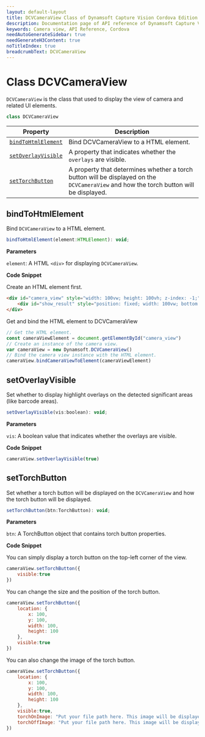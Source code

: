 ```yaml
---
layout: default-layout
title: DCVCameraView Class of Dynamsoft Capture Vision Cordova Edition
description: Documentation page of API reference of Dynamsoft Capture Vision DCVCameraView class.
keywords: Camera view, API Reference, Cordova
needAutoGenerateSidebar: true
needGenerateH3Content: true
noTitleIndex: true
breadcrumbText: DCVCameraView
---
```


# Class DCVCameraView

`DCVCameraView` is the class that used to display the view of camera and related UI elements.

```js
class DCVCameraView
```

| Property | Description |
| -------- | ----------- |
| [`bindToHtmlElement`](#bindtohtmlelement) | Bind DCVCameraView to a HTML element. |
| [`setOverlayVisible`](#setoverlayvisible) | A property that indicates whether the `overlays` are visible. |
| [`setTorchButton`](#settorchbutton) | A property that determines whether a torch button will be displayed on the `DCVCameraView` and how the torch button will be displayed. |

## bindToHtmlElement

Bind `DCVCameraView` to a HTML element.

```js
bindToHtmlElement(element:HTMLElement): void;
```

**Parameters**

`element`: A HTML `<div>` for displaying `DCVCameraView`.

**Code Snippet**

Create an HTML element first.

```html
<div id="camera_view" style="width: 100vw; height: 100vh; z-index: -1;">
    <div id="show_result" style="position: fixed; width: 100vw; bottom: 10vh;  text-align:center; color: white; "></div>
</div>
```

Get and bind the HTML element to DCVCameraView

```js
// Get the HTML element.
const cameraViewElement = document.getElementById("camera_view")
// Create an instance of the camera view.
var cameraView = new Dynamsoft.DCVCameraView()
// Bind the camera view instance with the HTML element.
cameraView.bindCameraViewToElement(cameraViewElement)
```

## setOverlayVisible

Set whether to display highlight overlays on the detected significant areas (like barcode areas).

```js
setOverlayVisible(vis:boolean): void;
```

**Parameters**

`vis`: A boolean value that indicates whether the overlays are visible.

**Code Snippet**

```js
cameraView.setOverlayVisible(true)
```

## setTorchButton

Set whether a torch button will be displayed on the `DCVCameraView` and how the torch button will be displayed.

```js
setTorchButton(btn:TorchButton): void;
```

**Parameters**

`btn`: A TorchButton object that contains torch button properties.

**Code Snippet**

You can simply display a torch button on the top-left corner of the view.

```js
cameraView.setTorchButton({
    visible:true
})
```

You can change the size and the position of the torch button.

```js
cameraView.setTorchButton({
    location: {
        x: 100,
        y: 100,
        width: 100,
        height: 100
    },
    visible:true
})
```

You can also change the image of the torch button.

```js
cameraView.setTorchButton({
    location: {
        x: 100,
        y: 100,
        width: 100,
        height: 100
    },
    visible:true,
    torchOnImage: "Put your file path here. This image will be displayed when the torch is on.",
    torchOffImage: "Put your file path here. This image will be displayed when the torch is off."
})
```
